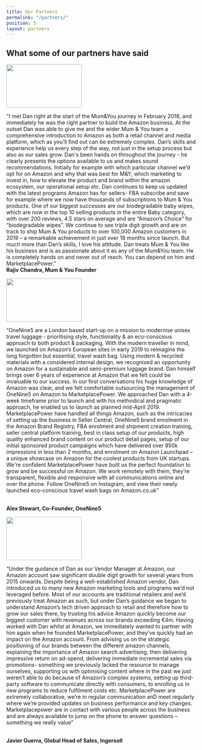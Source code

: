 ```yaml
---
title: Our Partners
permalink: "/partners/"
position: 5
layout: partners
---
```


<h2>What some of our partners have said</h2>

<img class="img-center" src="../assets/images/brand-small/brand-sm-mumandyou.png" width="200" height="115">
<p>&quot;I met Dan right at the start of the Mum&You journey in February 2018, and immediately he was the right partner to build the Amazon business. At the outset Dan was able to give me and the wider Mum & You team a comprehensive introduction to Amazon as both a retail channel and media platform, which as you'll find out can be extremely complex. Dan’s skills and experience help us every step of the way, not just in the setup process but also as our sales grow. Dan's been hands on throughout the journey - he clearly presents the options available to us and makes sound recommendations. Initially for example with which particular channel we’d opt for on Amazon and why that was best for M&Y, which marketing to invest in, how to elevate the product and brand within the amazon ecosystem, our operational setup etc. Dan continues to keep us updated with the latest programs Amazon has for sellers- FBA subscribe and save for example where we now have thousands of subscriptions to Mum & You products. One of our biggest successes are our biodegradable baby wipes, which are now in the top 10 selling products in the entire Baby category, with over 200 reviews, 4.5 stars on average and are “Amazon’s Choice” for “biodegradable wipes”. We continue to see triple digit growth and are on track to ship Mum & You products to over 100,000 Amazon customers in 2019 – a remarkable achievement in just over 18 months since launch. But much more than Dan’s skills, I love his attitude. Dan treats Mum & You like his business and is as passionate about it as any of the Mum&You team. He is completely hands on and never out of reach. You can depend on him and MarketplacePower.&quot; <br><strong class="highlight-green">Rajiv Chandra, Mum &amp; You Founder</strong></p> 

<img class="img-center" src="../assets/images/brand-small/brand-sm-onenine5.png" width="200" height="115">
<p>“OneNine5 are a London based start-up on a mission to modernise unisex travel luggage - prioritising style, functionality & an eco-conscious approach to both product & packaging. With the modern traveller in mind, we launched on Amazon’s European sites in early 2019 to reimagine the long forgotten but essential, travel wash bag. Using modern & recycled materials with a considered internal design, we recognised an opportunity on Amazon for a sustainable and semi-premium luggage brand. Dan himself brings over 6 years of experience at Amazon that we felt could be invaluable to our success. In our first conversations his huge knowledge of Amazon was clear, and we felt comfortable outsourcing the management of OneNine5 on Amazon to MarketplacePower. We approached Dan with a 4-week timeframe prior to launch and with his methodical and pragmatic approach, he enabled us to launch as planned mid-April 2019. MarketplacePower have handled all things Amazon, such as the intricacies of setting up the business in Seller Central, OneNine5 brand enrolment in the Amazon Brand Registry, FBA enrolment and shipment creation training, seller central platform training, best in class setup of our products, high quality enhanced brand content on our product detail pages, setup of our initial sponsored product campaigns which have delivered over 850k impressions in less than 2 months, and enrolment on Amazon Launchpad – a unique showcase on Amazon for the coolest products from UK startups. We're confident MarketplacePower have built us the perfect foundation to grow and be successful on Amazon. We work remotely with them, they’re transparent, flexible and responsive with all communications online and over the phone. Follow OneNine5 on Instagram, and view their newly launched eco-conscious travel wash bags on Amazon.co.uk”</p><br><strong class="highlight-green">Alex Stewart, Co-Founder, OneNine5</strong></p> 

<img class="img-center" src="../assets/images/brand-small/brand-sm-ingersoll.png" width="200" height="115">
<p>“Under the guidance of Dan as our Vendor Manager at Amazon, our Amazon account saw significant double digit growth for several years from 2015 onwards. Despite being a well-established Amazon vendor, Dan introduced us to many new Amazon marketing tools and programs we’d not leveraged before. Most of our accounts are traditional retailers and we’d previously treat Amazon as such, but under Dan’s guidance we began to understand Amazon’s tech driven approach to retail and therefore how to grow our sales there, by trusting his advice Amazon quickly become our biggest customer with revenues across our brands exceeding €4m. Having worked with Dan whilst at Amazon, we immediately wanted to partner with him again when he founded MarketplacePower, and they’ve quickly had an impact on the Amazon account. From advising us on the strategic positioning of our brands between the different amazon channels, explaining the importance of Amazon search advertising, then delivering impressive return on ad-spend, delivering immediate incremental sales via promotions- something we previously lacked the resource to manage ourselves, supporting us with optimising content where in the past we just weren’t able to do because of Amazon’s complex systems, setting up third-party software to communicate directly with consumers, to enrolling us in new programs to reduce fulfilment costs etc. MarketplacePower are extremely collaborative, we’re in regular communication anD meet regularly where we’re provided updates on business performance and key changes. Marketplacepower are in contact with various people across the business and are always available to jump on the phone to answer questions – something we really value”</p><br><strong class="highlight-green">Javier Guerra, Global Head of Sales, Ingersoll</strong></p> 